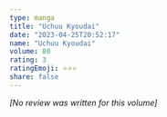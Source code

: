 ```yaml
---
type: manga
title: "Uchuu Kyoudai"
date: "2023-04-25T20:52:17"
name: "Uchuu Kyoudai"
volume: 80
rating: 3
ratingEmoji: ⭐️⭐️⭐️
share: false
---
```


*[No review was written for this volume]*
